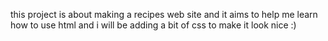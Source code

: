 this project is about making a recipes web site and it  aims to help me learn how to use html and i will be adding a bit of css to make it look nice :)

